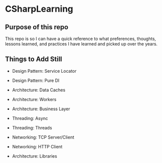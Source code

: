 # CSharpLearning

## Purpose of this repo
This repo is so I can have a quick reference to what 
preferences, thoughts, lessons learned, and practices I have 
learned and picked up over the years.

## Things to Add Still
- Design Pattern: Service Locator
- Design Pattern: Pure DI
- Architecture: Data Caches
- Architecture: Workers
- Architecture: Business Layer
- Threading: Async
- Threading: Threads
- Networking: TCP Server/Client
- Networking: HTTP Client

- Architecture: Libraries